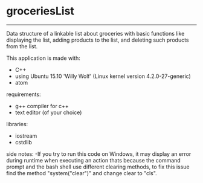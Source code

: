 # groceriesList
-------------
Data structure of a linkable list about groceries with basic functions like displaying the list, adding products to the list, and deleting such products from the list.

This application is made with:

  - C++
  - using Ubuntu 15.10 'Willy Wolf' (Linux kernel version 4.2.0-27-generic)
  - atom

requirements:

  - g++ compiler for c++
  - text editor (of your choice)

libraries:

  - iostream
  - cstdlib

side notes:
-If you try to run this code on Windows, it may display an error during runtime when executing an action thats because the command prompt and the bash shell use different clearing methods, to fix this issue find the method "system("clear")" and change clear to "cls".
